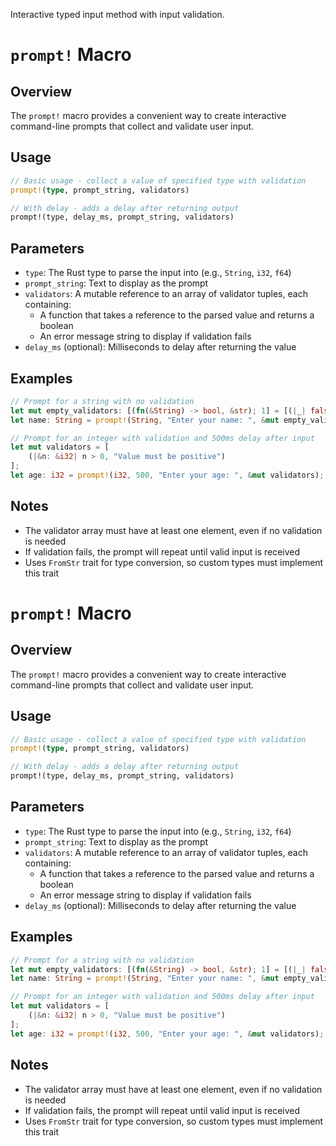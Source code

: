 ﻿Interactive typed input method with input validation. 
# `prompt!` Macro

## Overview
The `prompt!` macro provides a convenient way to create interactive command-line prompts that collect and validate user input.

## Usage

```rust
// Basic usage - collect a value of specified type with validation
prompt!(type, prompt_string, validators)

// With delay - adds a delay after returning output
prompt!(type, delay_ms, prompt_string, validators)
```

## Parameters

- `type`: The Rust type to parse the input into (e.g., `String`, `i32`, `f64`)
- `prompt_string`: Text to display as the prompt
- `validators`: A mutable reference to an array of validator tuples, each containing:
  - A function that takes a reference to the parsed value and returns a boolean
  - An error message string to display if validation fails
- `delay_ms` (optional): Milliseconds to delay after returning the value

## Examples

```rust
// Prompt for a string with no validation
let mut empty_validators: [(fn(&String) -> bool, &str); 1] = [(|_| false, "")];
let name: String = prompt!(String, "Enter your name: ", &mut empty_validators);

// Prompt for an integer with validation and 500ms delay after input
let mut validators = [
    (|&n: &i32| n > 0, "Value must be positive")
];
let age: i32 = prompt!(i32, 500, "Enter your age: ", &mut validators);
```

## Notes
- The validator array must have at least one element, even if no validation is needed
- If validation fails, the prompt will repeat until valid input is received
- Uses `FromStr` trait for type conversion, so custom types must implement this trait
# `prompt!` Macro

## Overview
The `prompt!` macro provides a convenient way to create interactive command-line prompts that collect and validate user input.

## Usage

```rust
// Basic usage - collect a value of specified type with validation
prompt!(type, prompt_string, validators)

// With delay - adds a delay after returning output
prompt!(type, delay_ms, prompt_string, validators)
```

## Parameters

- `type`: The Rust type to parse the input into (e.g., `String`, `i32`, `f64`)
- `prompt_string`: Text to display as the prompt
- `validators`: A mutable reference to an array of validator tuples, each containing:
  - A function that takes a reference to the parsed value and returns a boolean
  - An error message string to display if validation fails
- `delay_ms` (optional): Milliseconds to delay after returning the value

## Examples

```rust
// Prompt for a string with no validation
let mut empty_validators: [(fn(&String) -> bool, &str); 1] = [(|_| false, "")];
let name: String = prompt!(String, "Enter your name: ", &mut empty_validators);

// Prompt for an integer with validation and 500ms delay after input
let mut validators = [
    (|&n: &i32| n > 0, "Value must be positive")
];
let age: i32 = prompt!(i32, 500, "Enter your age: ", &mut validators);
```

## Notes
- The validator array must have at least one element, even if no validation is needed
- If validation fails, the prompt will repeat until valid input is received
- Uses `FromStr` trait for type conversion, so custom types must implement this trait